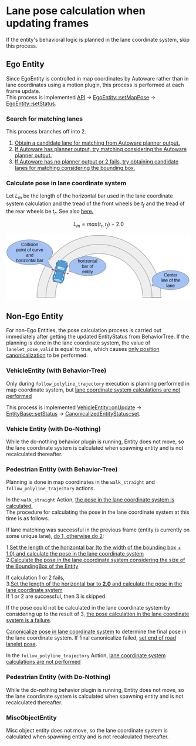 # Lane pose calculation when updating frames

If the entity's behavioral logic is planned in the lane coordinate system, skip this process.

## Ego Entity

Since EgoEntity is controlled in map coordinates by Autoware rather than in lane coordinates using a motion plugin, this process is performed at each frame update.  
This process is implemented [API](https://github.com/tier4/scenario_simulator_v2/blob/729e4e6372cdba60e377ae097d032905b80763a9/simulation/traffic_simulator/src/api/api.cpp#L302) -> [EgoEntity::setMapPose](https://github.com/tier4/scenario_simulator_v2/blob/729e4e6372cdba60e377ae097d032905b80763a9/simulation/traffic_simulator/src/entity/ego_entity.cpp#L294-L300) -> [EgoEntity::setStatus](https://github.com/tier4/scenario_simulator_v2/blob/729e4e6372cdba60e377ae097d032905b80763a9/simulation/traffic_simulator/src/entity/ego_entity.cpp#L309-L320).

### Search for matching lanes
This process branches off into 2.  

1. [Obtain a candidate lane for matching from Autoware planner output.](https://github.com/tier4/scenario_simulator_v2/blob/729e4e6372cdba60e377ae097d032905b80763a9/simulation/traffic_simulator/src/entity/ego_entity.cpp#L296)
2. [If Autoware has planner output, try matching considering the Autoware planner output.](https://github.com/tier4/scenario_simulator_v2/blob/729e4e6372cdba60e377ae097d032905b80763a9/simulation/traffic_simulator/src/utils/pose.cpp#L110-L111)
3. [If Autoware has no planner output or 2 fails, try obtaining candidate lanes for matching considering the bounding box.](https://github.com/tier4/scenario_simulator_v2/blob/729e4e6372cdba60e377ae097d032905b80763a9/simulation/traffic_simulator/src/utils/pose.cpp#L114-L115)

### Calculate pose in lane coordinate system

Let $L_m$ be the length of the horizontal bar used in the lane coordinate system calculation and the tread of the front wheels be $t_f$ and the tread of the rear wheels be $t_r$.
See also [here.](https://github.com/tier4/scenario_simulator_v2/blob/5f19d39ef29243396f26225976975f0c27914c12/simulation/traffic_simulator/src/entity/ego_entity.cpp#L278-L284)

$$L_m = max(t_r, t_f) + 2.0$$

![Lane pose calculation](../../image/lane_pose_calculation.png "Lane pose calculation.")

## Non-Ego Entity

For non-Ego Entities, the pose calculation process is carried out immediately after getting the updated EntityStatus from BehaviorTree.
If the planning is done in the lane coordinate system, the value of `lanelet_pose_valid` is equal to true, which causes [only position canonicalization](https://github.com/tier4/scenario_simulator_v2/blob/729e4e6372cdba60e377ae097d032905b80763a9/simulation/traffic_simulator/src/data_type/entity_status.cpp#L75-L76) to be performed.

### VehicleEntity (with Behavior-Tree)

Only during `follow_polyline_trajectory` execution is planning performed in map coordinate system, but [lane coordinate system calculations are not performed](https://github.com/tier4/scenario_simulator_v2/blob/729e4e6372cdba60e377ae097d032905b80763a9/simulation/traffic_simulator/src/behavior/follow_trajectory.cpp#L561)

This process is implemented [VehicleEntity::onUpdate](https://github.com/tier4/scenario_simulator_v2/blob/729e4e6372cdba60e377ae097d032905b80763a9/simulation/traffic_simulator/src/entity/vehicle_entity.cpp#L164-L165) -> [EntityBase::setStatus](https://github.com/tier4/scenario_simulator_v2/blob/729e4e6372cdba60e377ae097d032905b80763a9/simulation/traffic_simulator/src/entity/entity_base.cpp#L520-L523) -> [CanonicalizedEntityStatus::set](https://github.com/tier4/scenario_simulator_v2/blob/729e4e6372cdba60e377ae097d032905b80763a9/simulation/traffic_simulator/src/data_type/entity_status.cpp#L66-L84).

### Vehicle Entity (with Do-Nothing)

While the do-nothing behavior plugin is running, Entity does not move, so the lane coordinate system is calculated when spawning entity and is not recalculated thereafter.

### Pedestrian Entity (with Behavior-Tree)

Planning is done in map coordinates in the `walk_straight` and `follow_polyline_trajectory` actions. 

In the `walk_straight` Action, [the pose in the lane coordinate system is calculated.](https://github.com/tier4/scenario_simulator_v2/blob/6f87603e2aaaddfd8ceb08645cb3933fe3b74515/simulation/behavior_tree_plugin/src/pedestrian/pedestrian_action_node.cpp#L59-L62)  
The procedure for calculating the pose in the lane coordinate system at this time is as follows.  

If lane matching was successful in the previous frame (entity is currently on some unique lane), [do 1, otherwise do 2](https://github.com/tier4/scenario_simulator_v2/blob/6f87603e2aaaddfd8ceb08645cb3933fe3b74515/simulation/traffic_simulator/src/utils/pose.cpp#L293-L297):

1.[Set the length of the horizontal bar (to the width of the bounding box + 1.0) and calculate the pose in the lane coordinate system](https://github.com/tier4/scenario_simulator_v2/blob/729e4e6372cdba60e377ae097d032905b80763a9/simulation/traffic_simulator/src/utils/pose.cpp#L110-L111)  
2.[Calculate the pose in the lane coordinate system considering the size of the BoundingBox of the Entity](https://github.com/tier4/scenario_simulator_v2/blob/729e4e6372cdba60e377ae097d032905b80763a9/simulation/traffic_simulator/src/utils/pose.cpp#L114-L115)  

If calculation 1 or 2 fails,  
3.[Set the length of the horizontal bar to **2.0** and calculate the pose in the lane coordinate system](https://github.com/tier4/scenario_simulator_v2/blob/6f87603e2aaaddfd8ceb08645cb3933fe3b74515/simulation/traffic_simulator/src/utils/pose.cpp#L302-L303)  
If 1 or 2 are successful, then 3 is skipped.

If the pose could not be calculated in the lane coordinate system by considering up to the result of 3, [the pose calculation in the lane coordinate system is a failure](https://github.com/tier4/scenario_simulator_v2/blob/6f87603e2aaaddfd8ceb08645cb3933fe3b74515/simulation/traffic_simulator/src/utils/pose.cpp#L335).

[Canonicalize pose in lane coordinate system](https://github.com/tier4/scenario_simulator_v2/blob/6f87603e2aaaddfd8ceb08645cb3933fe3b74515/simulation/traffic_simulator/src/utils/pose.cpp#L303) to determine the final pose in the lane coordinate system.
If final canonicalize failed, [set end of road lanelet pose](https://github.com/tier4/scenario_simulator_v2/blob/6f87603e2aaaddfd8ceb08645cb3933fe3b74515/simulation/traffic_simulator/src/utils/pose.cpp#L302-L332).

In the `follow_polyline_trajectory` Action, [lane coordinate system calculations are not performed](https://github.com/tier4/scenario_simulator_v2/blob/5f19d39ef29243396f26225976975f0c27914c12/simulation/traffic_simulator/src/behavior/follow_trajectory.cpp#L546)

### Pedestrian Entity (with Do-Nothing)

While the do-nothing behavior plugin is running, Entity does not move, so the lane coordinate system is calculated when spawning entity and is not recalculated thereafter.

### MiscObjectEntity

Misc object entity does not move, so the lane coordinate system is calculated when spawning entity and is not recalculated thereafter.
